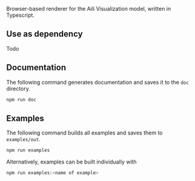 Browser-based renderer for the Aili Visualization model,
written in Typescript.

## Use as dependency

Todo

## Documentation

The following command generates documentation and saves it to the `doc` directory.
```sh
npm run doc
```

## Examples

The following command builds all examples and saves them to `examples/out`.
```sh
npm run examples
```

Alternatively, examples can be built individually with
```sh
npm run examples:<name of example>
```
